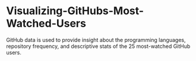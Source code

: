 # Visualizing-GitHubs-Most-Watched-Users
GitHub data is used to provide insight about the programming languages, repository frequency, and descriptive stats of the 25 most-watched GitHub users.
